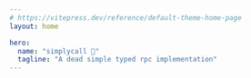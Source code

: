 ```yaml
---
# https://vitepress.dev/reference/default-theme-home-page
layout: home

hero:
  name: "simplycall 🤟"
  tagline: "A dead simple typed rpc implementation"
---
```


